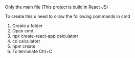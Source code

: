 Only the main file 
(This project is build in React JS)

To create this u need to ollow the following commands in cmd 
1. Create a folder
2. Open cmd
3. npx create-react-app calculatorr
4. cd calculatorr
5. npm create
6. To terminate Ctrl+C
   
